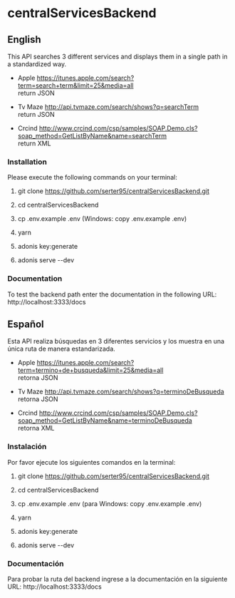 # centralServicesBackend

## English

This API searches 3 different services and displays them in a single path in a standardized way.

* Apple https://itunes.apple.com/search?term=search+term&limit=25&media=all  
return JSON

* Tv Maze http://api.tvmaze.com/search/shows?q=searchTerm  
return JSON

* Crcind http://www.crcind.com/csp/samples/SOAP.Demo.cls?soap_method=GetListByName&name=searchTerm  
return XML

### Installation

Please execute the following commands on your terminal:  

1. git clone https://github.com/serter95/centralServicesBackend.git

2. cd centralServicesBackend

3. cp .env.example .env (Windows: copy .env.example .env)

3. yarn

4. adonis key:generate

5. adonis serve --dev

### Documentation

To test the backend path enter the documentation in the following URL: http://localhost:3333/docs

## Español

Esta API realiza búsquedas en 3 diferentes servicios y los muestra en una única ruta de manera estandarizada.

* Apple https://itunes.apple.com/search?term=termino+de+busqueda&limit=25&media=all  
retorna JSON

* Tv Maze http://api.tvmaze.com/search/shows?q=terminoDeBusqueda  
retorna JSON

* Crcind http://www.crcind.com/csp/samples/SOAP.Demo.cls?soap_method=GetListByName&name=terminoDeBusqueda  
retorna XML

### Instalación

Por favor ejecute los siguientes comandos en la terminal:  

1. git clone https://github.com/serter95/centralServicesBackend.git

2. cd centralServicesBackend

3. cp .env.example .env (para Windows: copy .env.example .env)

3. yarn

4. adonis key:generate

5. adonis serve --dev

### Documentación

Para probar la ruta del backend ingrese a la documentación en la siguiente URL: http://localhost:3333/docs